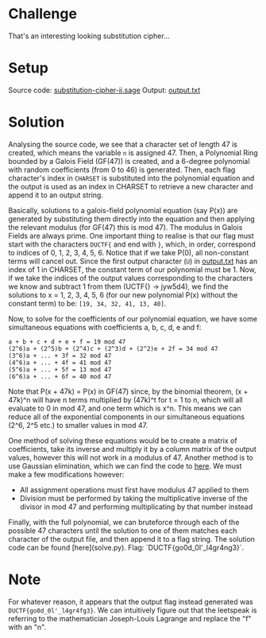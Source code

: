 # Challenge
That's an interesting looking substitution cipher...

# Setup
Source code: [substitution-cipher-ii.sage](substitution-cipher-ii.sage)
Output: [output.txt](output.txt)

# Solution
Analysing the source code, we see that a character set of length 47 is created, which means the variable `n` is assigned 47. Then, a Polynomial Ring bounded by a Galois Field (GF(47)) is created, and a 6-degree polynomial with random coefficients (from 0 to 46) is generated. Then, each flag character's index in `CHARSET` is substituted into the polynomial equation and the output is used as an index in CHARSET to retrieve a new character and append it to an output string.
  
Basically, solutions to a galois-field polynomial equation (say P(x)) are generated by substituting them directly into the equation and then applying the relevant modulus (for GF(47) this is mod 47). The modulus in Galois Fields are always prime. One important thing to realise is that our flag must start with the characters `DUCTF{` and end with `}`, which, in order, correspond to indices of 0, 1, 2, 3, 4, 5, 6. Notice that if we take P(0), all non-constant terms will cancel out. Since the first output character (`U`) in [output.txt](output.txt) has an index of 1 in CHARSET, the constant term of our polynomial must be 1. Now, if we take the indices of the output values corresponding to the characters we know and subtract 1 from them (UCTF{} -> jyw5d4), we find the solutions to x = 1, 2, 3, 4, 5, 6 (for our new polynomial P(x) without the constant term) to be: `[19, 34, 32, 41, 13, 40]`.  
  
Now, to solve for the coefficients of our polynomial equation, we have some simultaneous equations with coefficients a, b, c, d, e and f:
```
a + b + c + d + e + f = 19 mod 47
(2^6)a + (2^5)b + (2^4)c + (2^3)d + (2^2)e + 2f = 34 mod 47
(3^6)a + ... + 3f = 32 mod 47
(4^6)a + ... + 4f = 41 mod 47
(5^6)a + ... + 5f = 13 mod 47
(6^6)a + ... + 6f = 40 mod 47
```
Note that P(x + 47k) = P(x) in GF(47) since, by the binomial theorem, (x + 47k)^n will have n terms multiplied by (47k)^t for t = 1 to n, which will all evaluate to 0 in mod 47, and one term which is x^n. This means we can reduce all of the exponential components in our simultaneous equations (2^6, 2^5 etc.) to smaller values in mod 47.  
  
One method of solving these equations would be to create a matrix of coefficients, take its inverse and multiply it by a column matrix of the output values, however this will not work in a modulus of 47. Another method is to use Gaussian elimination, which we can find the code to [here](https://www.codesansar.com/numerical-methods/gauss-elimination-method-python-program.htm). We must make a few modifications however:
<ul>
  <li> All assignment operations must first have modulus 47 applied to them </li>
  <li> Division must be performed by taking the multiplicative inverse of the divisor in mod 47 and performing multiplicating by that number instead </li>
</ul>
Finally, with the full polynomial, we can bruteforce through each of the possible 47 characters until the solution to one of them matches each character of the output file, and then append it to a flag string. The solution code can be found [here](solve.py). Flag: `DUCTF{go0d_0l'_l4gr4ng3}`.

# Note
For whatever reason, it appears that the output flag instead generated was `DUCTF{go0d_0l'_l4gr4fg3}`. We can intuitively figure out that the leetspeak is referring to the mathematician Joseph-Louis Lagrange and replace the "f" with an "n".
